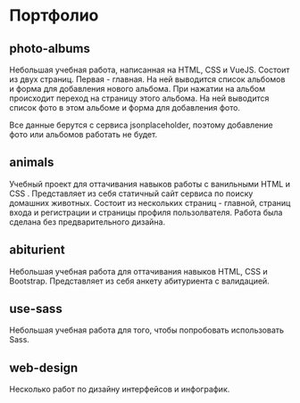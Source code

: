 # Портфолио

<h2>photo-albums</h2>
<p>Небольшая учебная работа, написанная на HTML, CSS и VueJS. Состоит из двух страниц. Первая - главная. На ней выводится список альбомов и форма для добавления нового альбома. При нажатии на альбом происходит переход на страницу этого альбома. На ней выводится список фото в этом альбоме и форма для добавления фото.</p>
<p>Все данные берутся с сервиса jsonplaceholder, поэтому добавление фото или альбомов работать не будет.</p>

<h2>animals</h2>
<p>Учебный проект для оттачивания навыков работы с ванильными HTML и CSS . Представляет из себя статичный сайт сервиса по поиску домашних животных. Состоит из нескольких страниц - главной, страниц входа и регистрации и страницы профиля пользолвателя. Работа была сделана без предварительного дизайна.</p>

<h2>abiturient</h2>
<p>Небольшая учебная работа для оттачивания навыков HTML, CSS и Bootstrap. Представляет из себя анкету абитуриента с валидацией.</p>

<h2>use-sass</h2>
<p>Небольшая учебная работа для того, чтобы попробовать использовать Sass.</p>

<h2>web-design</h2>
<p>Несколько работ по дизайну интерфейсов и инфографик.</p>
